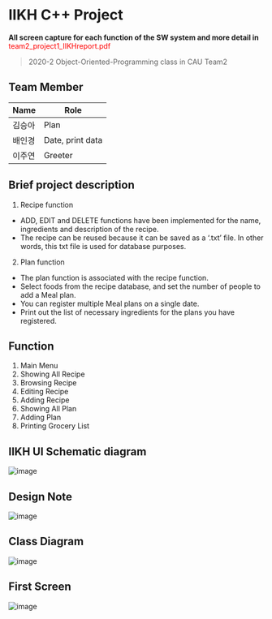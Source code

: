 # IIKH C++ Project
__All screen capture for each function of the SW system and more detail in__
<span style="color:red">team2_project1_IIKHreport.pdf</span>
>2020-2 Object-Oriented-Programming class in CAU Team2


## Team Member
|Name|Role|
|---|---|
|김승아|Plan|
|배인경|Date, print data|
|이주연|Greeter|

## Brief project description
1) Recipe function
- ADD, EDIT and DELETE functions have been implemented for the name, ingredients and
description of the recipe. 
- The recipe can be reused because it can be saved as a ‘.txt’ file. In other words, this txt
file is used for database purposes.

2) Plan function
- The plan function is associated with the recipe function. 
- Select foods from the recipe database, and set the number of people to add a Meal plan. 
- You can register multiple Meal plans on a single date. 
- Print out the list of necessary ingredients for the plans you have registered.

## Function
1) Main Menu
2) Showing All Recipe
3) Browsing Recipe
4) Editing Recipe
5) Adding Recipe
6) Showing All Plan
7) Adding Plan
8) Printing Grocery List

## IIKH UI Schematic diagram
![image](https://user-images.githubusercontent.com/52988414/95332480-74cca100-08e6-11eb-8279-d06f11c51d29.png)

## Design Note
![image](https://user-images.githubusercontent.com/65646971/104182708-351cd480-5454-11eb-8014-6415e3e20819.png)

## Class Diagram
![image](https://user-images.githubusercontent.com/65646971/104182874-74e3bc00-5454-11eb-83f9-56c4a3867af1.png)

## First Screen
![image](https://user-images.githubusercontent.com/65646971/104183046-b3797680-5454-11eb-90f3-c2c28d4c1f7d.png)




